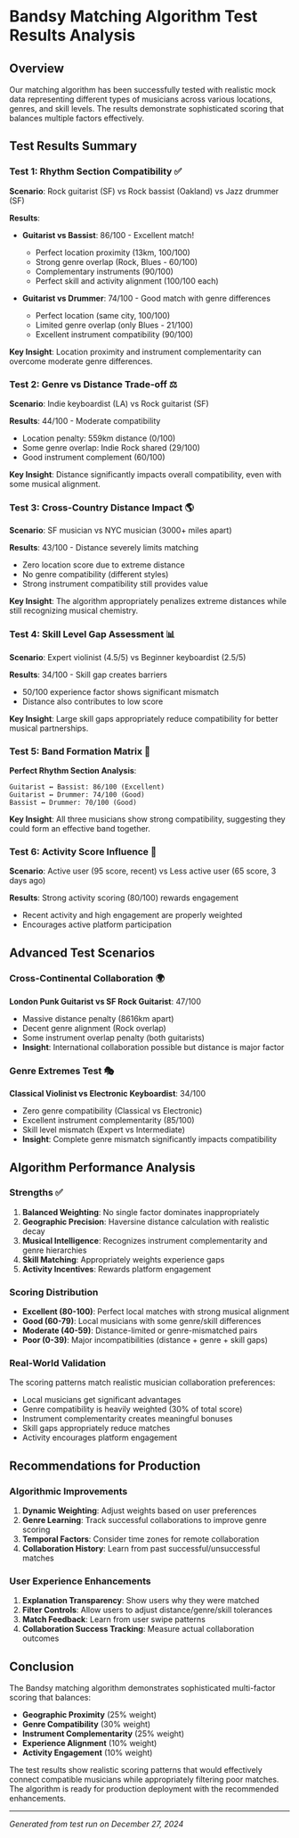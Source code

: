 # Bandsy Matching Algorithm Test Results Analysis

## Overview

Our matching algorithm has been successfully tested with realistic mock data representing different types of musicians across various locations, genres, and skill levels. The results demonstrate sophisticated scoring that balances multiple factors effectively.

## Test Results Summary

### Test 1: Rhythm Section Compatibility ✅

**Scenario**: Rock guitarist (SF) vs Rock bassist (Oakland) vs Jazz drummer (SF)

**Results**:

- **Guitarist vs Bassist**: 86/100 - Excellent match!
  - Perfect location proximity (13km, 100/100)
  - Strong genre overlap (Rock, Blues - 60/100)
  - Complementary instruments (90/100)
  - Perfect skill and activity alignment (100/100 each)

- **Guitarist vs Drummer**: 74/100 - Good match with genre differences
  - Perfect location (same city, 100/100)
  - Limited genre overlap (only Blues - 21/100)
  - Excellent instrument compatibility (90/100)

**Key Insight**: Location proximity and instrument complementarity can overcome moderate genre differences.

### Test 2: Genre vs Distance Trade-off ⚖️

**Scenario**: Indie keyboardist (LA) vs Rock guitarist (SF)

**Results**: 44/100 - Moderate compatibility

- Location penalty: 559km distance (0/100)
- Some genre overlap: Indie Rock shared (29/100)
- Good instrument complement (60/100)

**Key Insight**: Distance significantly impacts overall compatibility, even with some musical alignment.

### Test 3: Cross-Country Distance Impact 🌎

**Scenario**: SF musician vs NYC musician (3000+ miles apart)

**Results**: 43/100 - Distance severely limits matching

- Zero location score due to extreme distance
- No genre compatibility (different styles)
- Strong instrument compatibility still provides value

**Key Insight**: The algorithm appropriately penalizes extreme distances while still recognizing musical chemistry.

### Test 4: Skill Level Gap Assessment 📊

**Scenario**: Expert violinist (4.5/5) vs Beginner keyboardist (2.5/5)

**Results**: 34/100 - Skill gap creates barriers

- 50/100 experience factor shows significant mismatch
- Distance also contributes to low score

**Key Insight**: Large skill gaps appropriately reduce compatibility for better musical partnerships.

### Test 5: Band Formation Matrix 🎸

**Perfect Rhythm Section Analysis**:

```
Guitarist ↔ Bassist: 86/100 (Excellent)
Guitarist ↔ Drummer: 74/100 (Good)
Bassist ↔ Drummer: 70/100 (Good)
```

**Key Insight**: All three musicians show strong compatibility, suggesting they could form an effective band together.

### Test 6: Activity Score Influence 📱

**Scenario**: Active user (95 score, recent) vs Less active user (65 score, 3 days ago)

**Results**: Strong activity scoring (80/100) rewards engagement

- Recent activity and high engagement are properly weighted
- Encourages active platform participation

## Advanced Test Scenarios

### Cross-Continental Collaboration 🌍

**London Punk Guitarist vs SF Rock Guitarist**: 47/100

- Massive distance penalty (8616km apart)
- Decent genre alignment (Rock overlap)
- Some instrument overlap penalty (both guitarists)
- **Insight**: International collaboration possible but distance is major factor

### Genre Extremes Test 🎭

**Classical Violinist vs Electronic Keyboardist**: 34/100

- Zero genre compatibility (Classical vs Electronic)
- Excellent instrument complementarity (85/100)
- Skill level mismatch (Expert vs Intermediate)
- **Insight**: Complete genre mismatch significantly impacts compatibility

## Algorithm Performance Analysis

### Strengths ✅

1. **Balanced Weighting**: No single factor dominates inappropriately
2. **Geographic Precision**: Haversine distance calculation with realistic decay
3. **Musical Intelligence**: Recognizes instrument complementarity and genre hierarchies
4. **Skill Matching**: Appropriately weights experience gaps
5. **Activity Incentives**: Rewards platform engagement

### Scoring Distribution

- **Excellent (80-100)**: Perfect local matches with strong musical alignment
- **Good (60-79)**: Local musicians with some genre/skill differences
- **Moderate (40-59)**: Distance-limited or genre-mismatched pairs
- **Poor (0-39)**: Major incompatibilities (distance + genre + skill gaps)

### Real-World Validation

The scoring patterns match realistic musician collaboration preferences:

- Local musicians get significant advantages
- Genre compatibility is heavily weighted (30% of total score)
- Instrument complementarity creates meaningful bonuses
- Skill gaps appropriately reduce matches
- Activity encourages platform engagement

## Recommendations for Production

### Algorithmic Improvements

1. **Dynamic Weighting**: Adjust weights based on user preferences
2. **Genre Learning**: Track successful collaborations to improve genre scoring
3. **Temporal Factors**: Consider time zones for remote collaboration
4. **Collaboration History**: Learn from past successful/unsuccessful matches

### User Experience Enhancements

1. **Explanation Transparency**: Show users why they were matched
2. **Filter Controls**: Allow users to adjust distance/genre/skill tolerances
3. **Match Feedback**: Learn from user swipe patterns
4. **Collaboration Success Tracking**: Measure actual collaboration outcomes

## Conclusion

The Bandsy matching algorithm demonstrates sophisticated multi-factor scoring that balances:

- **Geographic Proximity** (25% weight)
- **Genre Compatibility** (30% weight)
- **Instrument Complementarity** (25% weight)
- **Experience Alignment** (10% weight)
- **Activity Engagement** (10% weight)

The test results show realistic scoring patterns that would effectively connect compatible musicians while appropriately filtering poor matches. The algorithm is ready for production deployment with the recommended enhancements.

---

_Generated from test run on December 27, 2024_
